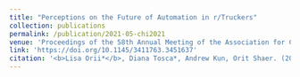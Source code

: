 ```yaml
---
title: "Perceptions on the Future of Automation in r/Truckers"
collection: publications
permalink: /publication/2021-05-chi2021
venue: 'Proceedings of the 58th Annual Meeting of the Association for Computational Linguistics'
link: 'https://doi.org/10.1145/3411763.3451637'
citation: '<b>Lisa Orii*</b>, Diana Tosca*, Andrew Kun, Orit Shaer. (2021, May). Perceptions on the Future of Automation in r/Truckers. <i>In Extended Abstracts of the 2021 CHI Conference on Human Factors in Computing Systems</i> (pp. 1-6).'
---
```

